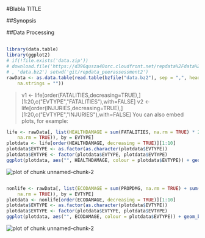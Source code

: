 #Blabla TITLE

##Synopsis

##Data Processing

##



```r
library(data.table)
library(ggplot2)
# if(!file.exists('data.zip'))
# download.file('https://d396qusza40orc.cloudfront.net/repdata%2Fdata%2FStormData.csv.bz2'
# , 'data.bz2') setwd('git/repdata_peerassessment2')
rawData <- as.data.table(read.table(bzfile("data.bz2"), sep = ",", header = TRUE, 
    na.strings = ""))

```

> v1 <-  life[order(FATALITIES,decreasing=TRUE),][1:20,c("EVTYPE","FATALITIES"),with=FALSE]
> v2 <-  life[order(INJURIES,decreasing=TRUE),][1:20,c("EVTYPE","INJURIES"),with=FALSE]
You can also embed plots, for example:


```r
life <- rawData[, list(HEALTHDAMAGE = sum(FATALITIES, na.rm = TRUE) * 2 + sum(INJURIES, 
    na.rm = TRUE)), by = EVTYPE]
plotdata <- life[order(HEALTHDAMAGE, decreasing = TRUE)][1:10]
plotdata$EVTYPE <- as.factor(as.character(plotdata$EVTYPE))
plotdata$EVTYPE <- factor(plotdata$EVTYPE, plotdata$EVTYPE)
ggplot(plotdata, aes("", HEALTHDAMAGE, colour = plotdata$EVTYPE)) + geom_boxplot()
```

![plot of chunk unnamed-chunk-2](figure/unnamed-chunk-21.png) 

```r

nonlife <- rawData[, list(ECODAMAGE = sum(PROPDMG, na.rm = TRUE) + sum(CROPDMG, 
    na.rm = TRUE)), by = EVTYPE]
plotdata <- nonlife[order(ECODAMAGE, decreasing = TRUE)][1:10]
plotdata$EVTYPE <- as.factor(as.character(plotdata$EVTYPE))
plotdata$EVTYPE <- factor(plotdata$EVTYPE, plotdata$EVTYPE)
ggplot(plotdata, aes("", ECODAMAGE, colour = plotdata$EVTYPE)) + geom_boxplot()
```

![plot of chunk unnamed-chunk-2](figure/unnamed-chunk-22.png) 


